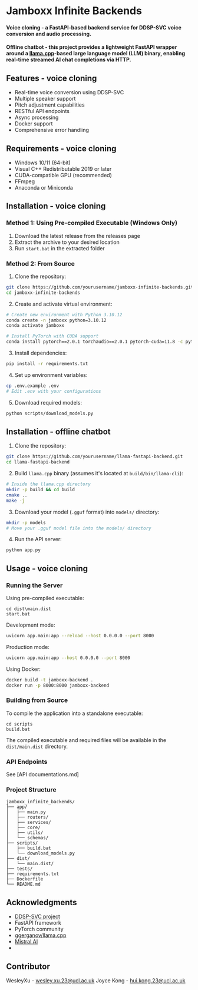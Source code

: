 ﻿# Jamboxx Infinite Backends

#### Voice cloning - a FastAPI-based backend service for DDSP-SVC voice conversion and audio processing.
#### Offline chatbot - this project provides a lightweight FastAPI wrapper around a [llama.cpp](https://github.com/ggerganov/llama.cpp)-based large language model (LLM) binary, enabling real-time streamed AI chat completions via HTTP.

## Features - voice cloning

- Real-time voice conversion using DDSP-SVC
- Multiple speaker support
- Pitch adjustment capabilities
- RESTful API endpoints
- Async processing
- Docker support
- Comprehensive error handling

## Requirements - voice cloning 

- Windows 10/11 (64-bit)
- Visual C++ Redistributable 2019 or later
- CUDA-compatible GPU (recommended)
- FFmpeg
- Anaconda or Miniconda

## Installation - voice cloning

### Method 1: Using Pre-compiled Executable (Windows Only)

1. Download the latest release from the releases page
2. Extract the archive to your desired location
3. Run `start.bat` in the extracted folder

### Method 2: From Source

1. Clone the repository:
```bash
git clone https://github.com/yourusername/jamboxx-infinite-backends.git
cd jamboxx-infinite-backends
```

2. Create and activate virtual environment:
```bash
# Create new environment with Python 3.10.12
conda create -n jamboxx python=3.10.12
conda activate jamboxx

# Install PyTorch with CUDA support
conda install pytorch==2.0.1 torchaudio==2.0.1 pytorch-cuda=11.8 -c pytorch -c nvidia
```

3. Install dependencies:
```bash
pip install -r requirements.txt
```

4. Set up environment variables:
```bash
cp .env.example .env
# Edit .env with your configurations
```

5. Download required models:
```bash
python scripts/download_models.py
```

## Installation - offline chatbot

1. Clone the repository:

```bash
git clone https://github.com/yourusername/llama-fastapi-backend.git
cd llama-fastapi-backend
```

2. Build `llama.cpp` binary (assumes it's located at `build/bin/llama-cli`):

```bash
# Inside the llama.cpp directory
mkdir -p build && cd build
cmake ..
make -j
```

3. Download your model (`.gguf` format) into `models/` directory:

```bash
mkdir -p models
# Move your .gguf model file into the models/ directory
```

4. Run the API server:

```bash
python app.py
```

## Usage - voice cloning

### Running the Server

Using pre-compiled executable:
```batch
cd dist\main.dist
start.bat
```

Development mode:
```bash
uvicorn app.main:app --reload --host 0.0.0.0 --port 8000
```

Production mode:
```bash
uvicorn app.main:app --host 0.0.0.0 --port 8000
```

Using Docker:
```bash
docker build -t jamboxx-backend .
docker run -p 8000:8000 jamboxx-backend
```

### Building from Source

To compile the application into a standalone executable:

```batch
cd scripts
build.bat
```

The compiled executable and required files will be available in the `dist/main.dist` directory.

### API Endpoints
See [API documentations.md]

### Project Structure
```
jamboxx_infinite_backends/
├── app/
│   ├── main.py
│   ├── routers/
│   ├── services/
│   ├── core/
│   ├── utils/
│   └── schemas/
├── scripts/
│   ├── build.bat
│   └── download_models.py
├── dist/
│   └── main.dist/
├── tests/
├── requirements.txt
├── Dockerfile
└── README.md
```

## Acknowledgments

- [DDSP-SVC project](https://github.com/magenta/ddsp)
- FastAPI framework
- PyTorch community
- [ggerganov/llama.cpp](https://github.com/ggerganov/llama.cpp) 
- [Mistral AI](https://mistral.ai/)
- 
## Contributor
WesleyXu - wesley.xu.23@ucl.ac.uk
Joyce Kong - hui.kong.23@ucl.ac.uk
